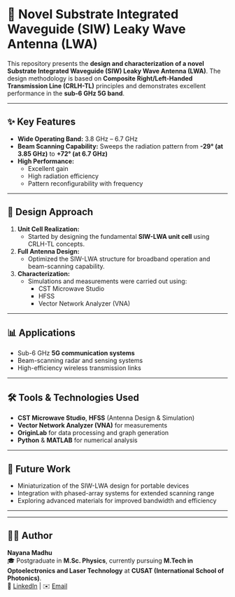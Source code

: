 # 📡 Novel Substrate Integrated Waveguide (SIW) Leaky Wave Antenna (LWA)

This repository presents the **design and characterization of a novel Substrate Integrated Waveguide (SIW) Leaky Wave Antenna (LWA)**. The design methodology is based on **Composite Right/Left-Handed Transmission Line (CRLH-TL)** principles and demonstrates excellent performance in the **sub-6 GHz 5G band**.

---

## ✨ Key Features

- **Wide Operating Band:** 3.8 GHz – 6.7 GHz  
- **Beam Scanning Capability:** Sweeps the radiation pattern from **-29° (at 3.85 GHz)** to **+72° (at 6.7 GHz)**  
- **High Performance:**  
  - Excellent gain  
  - High radiation efficiency  
  - Pattern reconfigurability with frequency  

---

## 🔬 Design Approach

1. **Unit Cell Realization:**  
   - Started by designing the fundamental **SIW-LWA unit cell** using CRLH-TL concepts.  
2. **Full Antenna Design:**  
   - Optimized the SIW-LWA structure for broadband operation and beam-scanning capability.  
3. **Characterization:**  
   - Simulations and measurements were carried out using:  
     - CST Microwave Studio  
     - HFSS  
     - Vector Network Analyzer (VNA)  

---

## 📊 Applications

- Sub-6 GHz **5G communication systems**  
- Beam-scanning radar and sensing systems  
- High-efficiency wireless transmission links  

---

## 🛠 Tools & Technologies Used

- **CST Microwave Studio**, **HFSS** (Antenna Design & Simulation)  
- **Vector Network Analyzer (VNA)** for measurements  
- **OriginLab** for data processing and graph generation  
- **Python** & **MATLAB** for numerical analysis  

---

## 🔗 Future Work

- Miniaturization of the SIW-LWA design for portable devices  
- Integration with phased-array systems for extended scanning range  
- Exploring advanced materials for improved bandwidth and efficiency  

---

 

---

## 👩‍💻 Author

**Nayana Madhu**  
🎓 Postgraduate in **M.Sc. Physics**, currently pursuing **M.Tech in Optoelectronics and Laser Technology** at **CUSAT (International School of Photonics)**.  
🔗 [LinkedIn](https://www.linkedin.com/in/nayana-madhu-deshpande) | ✉️ [Email](mailto:nayanamadhu2023@gmail.com)

